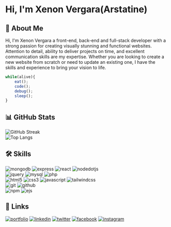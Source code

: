 # Hi, I'm Xenon Vergara(Arstatine)

## 🚀 About Me
Hi, I'm Xenon Vergara a front-end, back-end and full-stack developer with a strong passion for creating visually stunning and functional websites. Attention to detail, ability to deliver projects on time, and excellent communication skills are my expertise. Whether you are looking to create a new website from scratch or need to update an existing one, I have the skills and experience to bring your vision to life.

```javascript
while(alive){
    eat();
    code();
    debug();
    sleep();
}
```

## 📊 GitHub Stats
![GitHub Streak](http://github-readme-streak-stats.herokuapp.com?user=Arstatine&theme=dark&background=000000)
<br>
![Top Langs](https://github-readme-stats.vercel.app/api/top-langs/?username=Arstatine&layout=compact&theme=vision-friendly-dark)

## 🛠 Skills
![mongodb](https://img.shields.io/badge/mongodb-47A248?style=for-the-badge&logo=mongodb&logoColor=white)
![express](https://img.shields.io/badge/express-000000?style=for-the-badge&logo=express&logoColor=white)
![react](https://img.shields.io/badge/react-61DAFB?style=for-the-badge&logo=react&logoColor=black)
![nodedotjs](https://img.shields.io/badge/node-339933?style=for-the-badge&logo=nodedotjs&logoColor=white)
<br/>
![jquery](https://img.shields.io/badge/jquery-0769AD?style=for-the-badge&logo=jquery&logoColor=white)
![mysql](https://img.shields.io/badge/mysql-4479A1?style=for-the-badge&logo=mysql&logoColor=white)
![php](https://img.shields.io/badge/php-777BB4?style=for-the-badge&logo=php&logoColor=white)
<br/>
![html5](https://img.shields.io/badge/html5-E34F26?style=for-the-badge&logo=html5&logoColor=white)
![css3](https://img.shields.io/badge/css3-1572B6?style=for-the-badge&logo=css3&logoColor=white)
![javascript](https://img.shields.io/badge/javascript-F7DF1E?style=for-the-badge&logo=javascript&logoColor=black)
![tailwindcss](https://img.shields.io/badge/tailwindcss-06B6D4?style=for-the-badge&logo=tailwindcss&logoColor=white)
<br/>
![git](https://img.shields.io/badge/git-F05032?style=for-the-badge&logo=git&logoColor=white)
![github](https://img.shields.io/badge/github-181717?style=for-the-badge&logo=github&logoColor=white)
<br/>
![npm](https://img.shields.io/badge/npm-CB3837?style=for-the-badge&logo=npm&logoColor=white)
![ejs](https://img.shields.io/badge/ejs-B4CA65?style=for-the-badge&logo=ejs&logoColor=black)

## 🔗 Links
[![portfolio](https://img.shields.io/badge/my_portfolio-000?style=for-the-badge&logo=ko-fi&logoColor=white)](https://arstatine.github.io)
[![linkedin](https://img.shields.io/badge/linkedin-0A66C2?style=for-the-badge&logo=linkedin&logoColor=white)](https://www.linkedin.com/in/xenon-vergara-8b66391b9/)
[![twitter](https://img.shields.io/badge/twitter-1DA1F2?style=for-the-badge&logo=twitter&logoColor=white)](https://twitter.com/Arstatinee)
[![facebook](https://img.shields.io/badge/facebook-0866FF?style=for-the-badge&logo=facebook&logoColor=white)](https://www.facebook.com/xenon.vergara.2201)
[![instagram](https://img.shields.io/badge/instagram-E4405F?style=for-the-badge&logo=instagram&logoColor=white)](https://www.facebook.com/xenon.vergara.2201)
